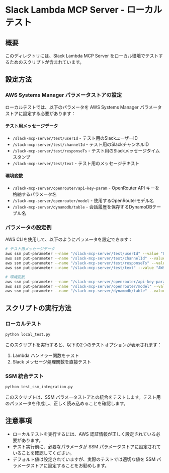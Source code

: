 # Slack Lambda MCP Server - ローカルテスト

## 概要

このディレクトリには、Slack Lambda MCP Server をローカル環境でテストするためのスクリプトが含まれています。

## 設定方法

### AWS Systems Manager パラメータストアの設定

ローカルテストでは、以下のパラメータを AWS Systems Manager パラメータストアに設定する必要があります：

#### テスト用メッセージデータ
- `/slack-mcp-server/test/userId` - テスト用のSlackユーザーID
- `/slack-mcp-server/test/channelId` - テスト用のSlackチャンネルID
- `/slack-mcp-server/test/responseTs` - テスト用のSlackメッセージタイムスタンプ
- `/slack-mcp-server/test/text` - テスト用のメッセージテキスト

#### 環境変数
- `/slack-mcp-server/openrouter/api-key-param` - OpenRouter API キーを格納するパラメータ名
- `/slack-mcp-server/openrouter/model` - 使用するOpenRouterモデル名
- `/slack-mcp-server/dynamodb/table` - 会話履歴を保存するDynamoDBテーブル名

### パラメータの設定例

AWS CLIを使用して、以下のようにパラメータを設定できます：

```bash
# テスト用メッセージデータ
aws ssm put-parameter --name "/slack-mcp-server/test/userId" --value "U12345678" --type SecureString --tier Standard --overwrite
aws ssm put-parameter --name "/slack-mcp-server/test/channelId" --value "C12345678" --type SecureString --tier Standard --overwrite
aws ssm put-parameter --name "/slack-mcp-server/test/responseTs" --value "1234567890.123456" --type String --tier Standard --overwrite
aws ssm put-parameter --name "/slack-mcp-server/test/text" --value "AWS Lambda について教えてください" --type String --tier Standard --overwrite

# 環境変数
aws ssm put-parameter --name "/slack-mcp-server/openrouter/api-key-param" --value "/openrouter/api-key" --type SecureString --tier Standard --overwrite
aws ssm put-parameter --name "/slack-mcp-server/openrouter/model" --value "anthropic/claude-3-opus:beta" --type String --tier Standard --overwrite
aws ssm put-parameter --name "/slack-mcp-server/dynamodb/table" --value "slack-mcp-bot-conversations" --type String --tier Standard --overwrite
```

## スクリプトの実行方法

### ローカルテスト

```bash
python local_test.py
```

このスクリプトを実行すると、以下の2つのテストオプションが表示されます：
1. Lambda ハンドラー関数をテスト
2. Slack メッセージ処理関数を直接テスト

### SSM 統合テスト

```bash
python test_ssm_integration.py
```

このスクリプトは、SSM パラメータストアとの統合をテストします。テスト用のパラメータを作成し、正しく読み込めることを確認します。

## 注意事項

- ローカルテストを実行するには、AWS 認証情報が正しく設定されている必要があります。
- テスト実行前に、必要なパラメータが SSM パラメータストアに設定されていることを確認してください。
- デフォルト値は設定されていますが、実際のテストでは適切な値を SSM パラメータストアに設定することをお勧めします。